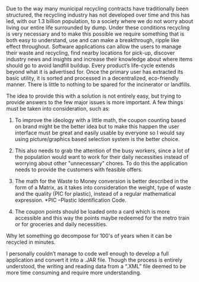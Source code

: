 Due to the way many municipal recycling contracts have traditionally been structured, the recycling industry has not developed over time and this has led, with our 1.3 billion population, to a society where we do not worry about living our entire life surrounded by dump. Under these conditions recycling is very necessary and to make this possible we require something that is both easy to understand, use and can make a breakthrough, ripple like effect throughout.
Software applications can allow the users to manage their waste and recycling, find nearby locations for pick-up, discover industry news and insights and increase their knowledge about where items should go to avoid landfill buildup. Every product’s life-cycle extends beyond what it is advertised for. Once the primary user has extracted its basic utility, it is sorted and processed in a decentralized, eco-friendly manner. There is little to nothing to be spared for the incinerator or landfills.

The idea to provide this with a solution is not entirely easy, but trying to provide answers to the few major issues is more important. A few things must be taken into consideration, such as:

1. To improve the ideology with a little math, the coupon counting based on brand might be the better idea but to make this happen the user interface must be great and easily usable by everyone so I would say using picture/graphics based selection system is the better choice. 

2. This also needs to grab the attention of the busy workers, since a lot of the population would want to work for their daily necessities instead of worrying about other "unnecessary" chores. To do this the application needs to provide the customers with feasible offers.

3. The math for the Waste to Money conversion is better described in the form of a Matrix, as it takes into consideration the weight, type of waste and the quality (PIC for plastic), instead of a regular mathematical expression.
*PIC –Plastic Identification Code.

4. The coupon points should be loaded onto a card which is more accessible and this way the points maybe redeemed for the metro train or for groceries and daily necessities.

Why let something go decompose for 100's of years when it can be recycled in minutes.


I personally couldn’t manage to code well enough to develop a full application and convert it into a .JAR file. Though the process is entirely understood, the writing and reading data from a “.XML” file deemed to be more time consuming and require more understanding. 

